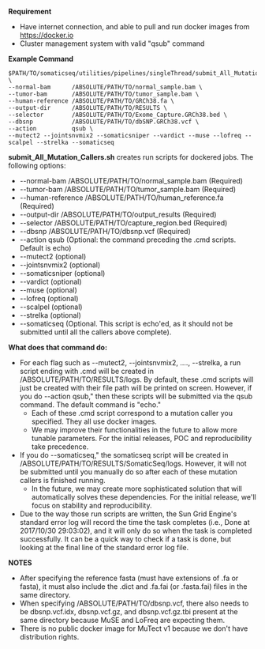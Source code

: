 **Requirement**
* Have internet connection, and able to pull and run docker images from https://docker.io
* Cluster management system with valid "qsub" command

**Example Command**
```
$PATH/TO/somaticseq/utilities/pipelines/singleThread/submit_All_Mutation_Callers.sh \
--normal-bam      /ABSOLUTE/PATH/TO/normal_sample.bam \
--tumor-bam       /ABSOLUTE/PATH/TO/tumor_sample.bam \
--human-reference /ABSOLUTE/PATH/TO/GRCh38.fa \
--output-dir      /ABSOLUTE/PATH/TO/RESULTS \
--selector        /ABSOLUTE/PATH/TO/Exome_Capture.GRCh38.bed \
--dbsnp           /ABSOLUTE/PATH/TO/dbSNP.GRCh38.vcf \
--action          qsub \
--mutect2 --jointsnvmix2 --somaticsniper --vardict --muse --lofreq --scalpel --strelka --somaticseq
```

**submit_All_Mutation_Callers.sh** creates run scripts for dockered jobs. The following options:
* --normal-bam /ABSOLUTE/PATH/TO/normal_sample.bam (Required)
* --tumor-bam /ABSOLUTE/PATH/TO/tumor_sample.bam (Required)
* --human-reference /ABSOLUTE/PATH/TO/human_reference.fa (Required)
* --output-dir /ABSOLUTE/PATH/TO/output_results (Required)
* --selector /ABSOLUTE/PATH/TO/capture_region.bed (Required)
* --dbsnp /ABSOLUTE/PATH/TO/dbsnp.vcf (Required)
* --action qsub (Optional: the command preceding the .cmd scripts. Default is echo)
* --mutect2 (optional)
* --jointsnvmix2 (optional)
* --somaticsniper (optional)
* --vardict (optional)
* --muse (optional)
* --lofreq (optional)
* --scalpel (optional)
* --strelka (optional)
* --somaticseq (Optional. This script is echo'ed, as it should not be submitted until all the callers above complete).

**What does that command do:**
* For each flag such as --mutect2, --jointsnvmix2, ...., --strelka, a run script ending with .cmd will be created in /ABSOLUTE/PATH/TO/RESULTS/logs. By default, these .cmd scripts will just be created with their file path will be printed on screen. However, if you do --action qsub," then these scripts will be submitted via the qsub command. The default command is "echo."
  * Each of these .cmd script correspond to a mutation caller you specified. They all use docker images.
  * We may improve their functionalities in the future to allow more tunable parameters. For the initial releases, POC and reproducibility take precedence. 
* If you do --somaticseq," the somaticseq script will be created in /ABSOLUTE/PATH/TO/RESULTS/SomaticSeq/logs. However, it will not be submitted until you manually do so after each of these mutation callers is finished running. 
  * In the future, we may create more sophisticated solution that will automatically solves these dependencies. For the initial release, we'll focus on stability and reproducibility. 
* Due to the way those run scripts are written, the Sun Grid Engine's standard error log will record the time the task completes (i.e., Done at 2017/10/30 29:03:02), and it will only do so when the task is completed successfully. It can be a quick way to check if a task is done, but looking at the final line of the standard error log file. 

**NOTES**
* After specifying the reference fasta (must have extensions of .fa or fasta), it must also include the .dict and .fa.fai (or .fasta.fai) files in the same directory.
* When specifying /ABSOLUTE/PATH/TO/dbsnp.vcf, there also needs to be dbsnp.vcf.idx, dbsnp.vcf.gz, and dbsnp.vcf.gz.tbi present at the same directory because MuSE and LoFreq are expecting them.
* There is no public docker image for MuTect v1 because we don't have distribution rights.
